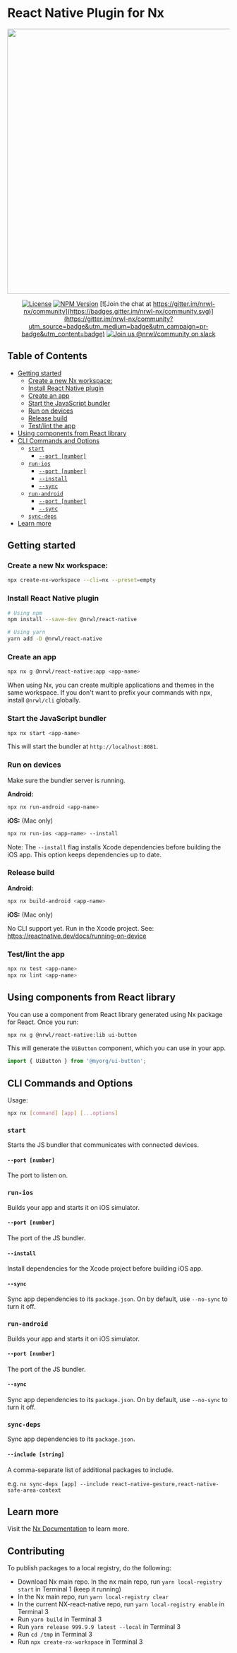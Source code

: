 # React Native Plugin for Nx

<p align="center"><img src="https://raw.githubusercontent.com/nrwl/nx/master/images/nx-react.png" width="600"></p>

<div align="center">

[![License](https://img.shields.io/npm/l/@nrwl/workspace.svg?style=flat-square)]()
[![NPM Version](https://badge.fury.io/js/%40nrwl%2Freact-native.svg)](https://www.npmjs.com/@nrwl/react-native)
[![Join the chat at https://gitter.im/nrwl-nx/community](https://badges.gitter.im/nrwl-nx/community.svg)](https://gitter.im/nrwl-nx/community?utm_source=badge&utm_medium=badge&utm_campaign=pr-badge&utm_content=badge)
[![Join us @nrwl/community on slack](https://img.shields.io/badge/slack-%40nrwl%2Fcommunity-brightgreen)](https://join.slack.com/t/nrwlcommunity/shared_invite/enQtNzU5MTE4OTQwOTk0LTgxY2E0ZWYzMWE0YzA5ZDA2MWM1NDVhNmI2ZWMyYmZhNWJiODk3MjkxZjY3MzU5ZjRmM2NmNWU1OTgyZmE4Mzc)

</div>

## Table of Contents

<!-- START doctoc generated TOC please keep comment here to allow auto update -->
<!-- DON'T EDIT THIS SECTION, INSTEAD RE-RUN doctoc TO UPDATE -->

- [Getting started](#getting-started)
  - [Create a new Nx workspace:](#create-a-new-nx-workspace)
  - [Install React Native plugin](#install-react-native-plugin)
  - [Create an app](#create-an-app)
  - [Start the JavaScript bundler](#start-the-javascript-bundler)
  - [Run on devices](#run-on-devices)
  - [Release build](#release-build)
  - [Test/lint the app](#testlint-the-app)
- [Using components from React library](#using-components-from-react-library)
- [CLI Commands and Options](#cli-commands-and-options)
  - [`start`](#start)
    - [`--port [number]`](#--port-number)
  - [`run-ios`](#run-ios)
    - [`--port [number]`](#--port-number-1)
    - [`--install`](#--install)
    - [`--sync`](#--sync)
  - [`run-android`](#run-android)
    - [`--port [number]`](#--port-number-2)
    - [`--sync`](#--sync-1)
  - [`sync-deps`](#sync-deps)
- [Learn more](#learn-more)

<!-- END doctoc generated TOC please keep comment here to allow auto update -->

## Getting started

### Create a new Nx workspace:

```sh
npx create-nx-workspace --cli=nx --preset=empty
```

### Install React Native plugin

```sh
# Using npm
npm install --save-dev @nrwl/react-native

# Using yarn
yarn add -D @nrwl/react-native
```

### Create an app

```sh
npx nx g @nrwl/react-native:app <app-name>
```

When using Nx, you can create multiple applications and themes in the same workspace. If you don't want to prefix your commands with npx, install `@nrwl/cli` globally.

### Start the JavaScript bundler

```sh
npx nx start <app-name>
```

This will start the bundler at `http://localhost:8081`.

### Run on devices

Make sure the bundler server is running.

**Android:**

```sh
npx nx run-android <app-name>
```

**iOS:** (Mac only)

```sh
npx nx run-ios <app-name> --install
```

Note: The `--install` flag installs Xcode dependencies before building the iOS app. This option keeps dependencies up to date.

### Release build

**Android:**

```sh
npx nx build-android <app-name>
```

**iOS:** (Mac only)

No CLI support yet. Run in the Xcode project. See: https://reactnative.dev/docs/running-on-device

### Test/lint the app

```sh
npx nx test <app-name>
npx nx lint <app-name>
```

## Using components from React library

You can use a component from React library generated using Nx package for React. Once you run:

```sh
npx nx g @nrwl/react-native:lib ui-button
```

This will generate the `UiButton` component, which you can use in your app.

```jsx
import { UiButton } from '@myorg/ui-button';
```

## CLI Commands and Options

Usage:

```sh
npx nx [command] [app] [...options]
```

### `start`

Starts the JS bundler that communicates with connected devices.

#### `--port [number]`

The port to listen on.

### `run-ios`

Builds your app and starts it on iOS simulator.

#### `--port [number]`

The port of the JS bundler.

#### `--install`

Install dependencies for the Xcode project before building iOS app.

#### `--sync`

Sync app dependencies to its `package.json`. On by default, use `--no-sync` to turn it off.

### `run-android`

Builds your app and starts it on iOS simulator.

#### `--port [number]`

The port of the JS bundler.

#### `--sync`

Sync app dependencies to its `package.json`. On by default, use `--no-sync` to turn it off.

### `sync-deps`

Sync app dependencies to its `package.json`.

#### `--include [string]`

A comma-separate list of additional packages to include.

e.g. `nx sync-deps [app] --include react-native-gesture,react-native-safe-area-context`

## Learn more

Visit the [Nx Documentation](https://nx.dev) to learn more.

## Contributing

To publish packages to a local registry, do the following:

- Download Nx main repo. In the nx main repo, run `yarn local-registry start` in Terminal 1 (keep it running)
- In the Nx main repo, run `yarn local-registry clear`
- In the current NX-react-native repo, run `yarn local-registry enable` in Terminal 3
- Run `yarn build` in Terminal 3
- Run `yarn release 999.9.9 latest --local` in Terminal 3
- Run `cd /tmp` in Terminal 3
- Run `npx create-nx-workspace` in Terminal 3
